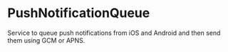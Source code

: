PushNotificationQueue
=====================

Service to queue push notifications from iOS and Android and then send them using GCM or APNS.
